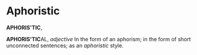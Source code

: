 # Aphoristic

**APHORIS'TIC**,

**APHORIS'TIC**AL, _adjective_ In the form of an aphorism; in the form of short unconnected sentences; as an _aphoristic_ style.